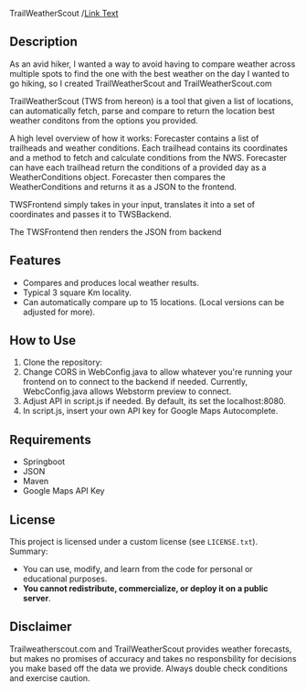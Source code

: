 TrailWeatherScout /[Link Text](TrailWeatherScout.com)

## Description
As an avid hiker, I wanted a way to avoid having to compare weather across multiple spots to find the one with the best weather on the day I wanted to go hiking, so I created TrailWeatherScout and TrailWeatherScout.com 

TrailWeatherScout (TWS from hereon) is a tool that given a list of locations, can automatically fetch, parse and compare to return the location best weather conditons from the options you provided. 

A high level overview of how it works: Forecaster contains a list of trailheads and weather conditions. Each trailhead contains its coordinates and a method to fetch and calculate conditions from the NWS.
Forecaster can have each trailhead return the conditions of a provided day as a WeatherConditions object. Forecaster then compares the WeatherConditions and returns it as a JSON to the frontend. 

TWSFrontend simply takes in your input, translates it into a set of coordinates and passes it to TWSBackend. 

The TWSFrontend then renders the JSON from backend 


## Features
-  Compares and produces local weather results. 
- Typical 3 square Km locality. 
- Can automatically compare up to 15 locations. (Local versions can be adjusted for more). 

## How to Use
1. Clone the repository:
2. Change CORS in WebConfig.java to allow whatever you're running your frontend on to connect to the backend if needed. Currently, WebcConfig.java allows Webstorm preview to connect. 
3. Adjust API in script.js if needed. By default, its set the localhost:8080. 
4. In script.js, insert your own API key for Google Maps Autocomplete. 

## Requirements
- Springboot 
- JSON
- Maven
- Google Maps API Key

## License
This project is licensed under a custom license (see `LICENSE.txt`).  
Summary:
- You can use, modify, and learn from the code for personal or educational purposes.
- **You cannot redistribute, commercialize, or deploy it on a public server**.


## Disclaimer
Trailweatherscout.com and TrailWeatherScout provides weather forecasts, but makes no promises of accuracy and takes no responsbility for decisions you make based off the data we provide. Always double check conditions and exercise caution. 
